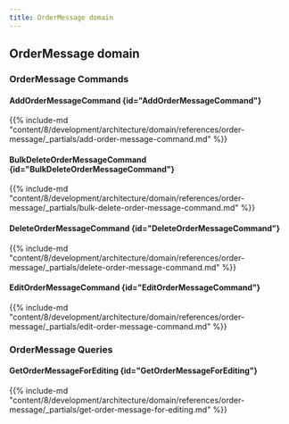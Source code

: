 ```yaml
---
title: OrderMessage domain
---
```


## OrderMessage domain

### OrderMessage Commands

#### AddOrderMessageCommand {id="AddOrderMessageCommand"}

{{%  include-md "content/8/development/architecture/domain/references/order-message/_partials/add-order-message-command.md" %}}
#### BulkDeleteOrderMessageCommand {id="BulkDeleteOrderMessageCommand"}

{{%  include-md "content/8/development/architecture/domain/references/order-message/_partials/bulk-delete-order-message-command.md" %}}
#### DeleteOrderMessageCommand {id="DeleteOrderMessageCommand"}

{{%  include-md "content/8/development/architecture/domain/references/order-message/_partials/delete-order-message-command.md" %}}
#### EditOrderMessageCommand {id="EditOrderMessageCommand"}

{{%  include-md "content/8/development/architecture/domain/references/order-message/_partials/edit-order-message-command.md" %}}

### OrderMessage Queries

#### GetOrderMessageForEditing {id="GetOrderMessageForEditing"}

{{%  include-md "content/8/development/architecture/domain/references/order-message/_partials/get-order-message-for-editing.md" %}}
